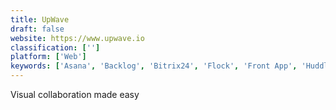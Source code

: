 ```yaml
---
title: UpWave
draft: false 
website: https://www.upwave.io
classification: ['']
platform: ['Web']
keywords: ['Asana', 'Backlog', 'Bitrix24', 'Flock', 'Front App', 'Huddle', 'Jira', 'Meistertask', 'Samepage', 'Slack', 'Trello', 'Wimi', 'Zoho Connect', 'Zoho Projects', 'Zoho Sprints', 'productboard', 'todo.vu']
---
```

Visual collaboration made easy